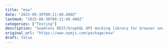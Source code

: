 ```yaml
---
title: "msw"
date: "2025-09-30T00:11:40.400Z"
lastmod: "2025-09-30T00:11:40.400Z"
categories: ["Testing"]
description: "Seamless REST/GraphQL API mocking library for browser and Node.js.. Latest version: 2.11.1, last published: 6 days ago. Start using msw in your project by running `npm i msw`. There are 431 other projects in the npm registry using msw."
original_url: "https://www.npmjs.com/package/msw"
draft: false
---
```

